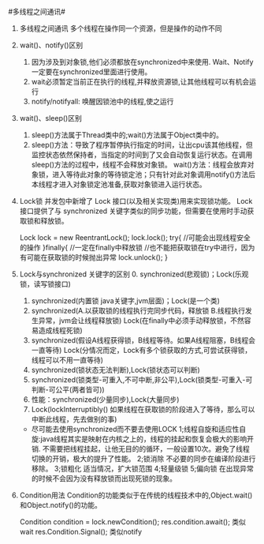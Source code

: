 #多线程之间通讯#
1. 多线程之间通讯
    多个线程在操作同一个资源，但是操作的动作不同

2. wait()、notify()区别
    1. 因为涉及到对象锁,他们必须都放在synchronized中来使用. Wait、Notify一定要在synchronized里面进行使用。
    2. wait必须暂定当前正在执行的线程,并释放资源锁,让其他线程可以有机会运行
    3. notify/notifyall: 唤醒因锁池中的线程,使之运行
    
3. wait()、sleep()区别
    1. sleep()方法属于Thread类中的;wait()方法属于Object类中的。
    2. sleep()方法：导致了程序暂停执行指定的时间，让出cpu该其他线程，但监控状态依然保持者，当指定的时间到了又会自动恢复运行状态。在调用sleep()方法的过程中，线程不会释放对象锁。
        wait()方法：线程会放弃对象锁，进入等待此对象的等待锁定池；只有针对此对象调用notify()方法后本线程才进入对象锁定池准备,获取对象锁进入运行状态。

4. Lock锁
    并发包中新增了 Lock 接口(以及相关实现类)用来实现锁功能。
    Lock 接口提供了与 synchronized 关键字类似的同步功能，但需要在使用时手动获取锁和释放锁。
    
    Lock lock  = new ReentrantLock();
    lock.lock();
    try{
        //可能会出现线程安全的操作
    }finally{
        //一定在finally中释放锁
        //也不能把获取锁在try中进行，因为有可能在获取锁的时候抛出异常
        lock.unlock();
    }
    
5. Lock与synchronized 关键字的区别
    0. synchronized(悲观锁)；Lock(乐观锁，读写锁接口)
    1. synchronized(内置锁 java关键字,jvm层面)；Lock(是一个类)
    2. synchronized(A.以获取锁的线程执行完同步代码，释放锁 B.线程执行发生异常，jvm会让线程释放锁)
        Lock(在finally中必须手动释放锁，不然容易造成线程死锁)
    3. synchronized(假设A线程获得锁，B线程等待。如果A线程阻塞，B线程会一直等待)
        Lock(分情况而定，Lock有多个锁获取的方式,可尝试获得锁，线程可以不用一直等待)
    4. synchronized(锁状态无法判断),Lock(锁状态可以判断)
    5. synchronized(锁类型-可重入,不可中断,非公平),Lock(锁类型-可重入-可判断-可公平(两者皆可))
    6. 性能：synchronized(少量同步),Lock(大量同步)
    7. Lock(lockInterruptibly() 如果线程在获取锁的阶段进入了等待，那么可以中断此线程，先去做别的事)
    
    * 尽可能去使用synchronized而不要去使用LOCK
        1;线程自旋和适应性自旋:java线程其实是映射在内核之上的，线程的挂起和恢复会极大的影响开销.
            不需要把线程挂起，让他无目的的循环，一般设置10次。避免了线程切换的开销，极大的提升了性能。 
        2;锁消除
            不必要的同步在编译阶段进行移除。 
        3;锁粗化
            适当情况，扩大锁范围
        4;轻量级锁
        5;偏向锁
        在出现异常的时候不会因为没有释放锁而出现死锁的现象。

6. Condition用法
    Condition的功能类似于在传统的线程技术中的,Object.wait()和Object.notify()的功能。
     
    Condition condition = lock.newCondition();
    res.condition.await();   类似wait
    res.Condition.Signal();  类似notify
    
    